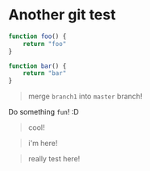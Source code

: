 Another git test
================


```javascript
function foo() {
	return "foo"
}
```

```javascript
function bar() {
	return "bar"
}
```

> merge `branch1` into `master` branch!

Do something `fun`! :D

> cool!

> i'm here!

> really test here!
